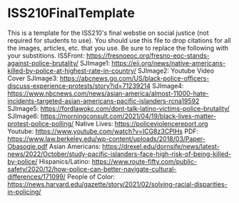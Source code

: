 # ISS210FinalTemplate
This is a template for the ISS210's final webstie on social justice (not required for students to use).
You should use this file to drop citations for all the images, articles, etc. that you use. 
Be sure to replace the following with your substitions.
ISSFront: https://fresnoeoc.org/fresno-eoc-stands-against-police-brutality/
SJImage1: https://eji.org/news/native-americans-killed-by-police-at-highest-rate-in-country/
SJImage2: Youtube Video Cover
SJImage3: https://abcnews.go.com/US/black-police-officers-discuss-experience-protests/story?id=71239214
SJImage4: https://www.nbcnews.com/news/asian-america/almost-11000-hate-incidents-targeted-asian-americans-pacific-islanders-rcna19592
SJImage5: https://fordlawokc.com/dont-talk-latino-victims-police-brutality/
SJImage6: https://morningconsult.com/2021/04/19/black-lives-matter-protest-police-polling/
Native Lives: https://policeviolencereport.org
Youtube: https://www.youtube.com/watch?v=ICG8z3CPlHs
PDF: https://www.law.berkeley.edu/wp-content/uploads/2018/03/Paper-Obasogie.pdf
Asian Americans: https://drexel.edu/dornsife/news/latest-news/2022/October/study-pacific-islanders-face-high-risk-of-being-killed-by-police/
Hispanics/Latino: https://www.route-fifty.com/public-safety/2020/12/how-police-can-better-navigate-cultural-differences/171099/
People of Color: https://news.harvard.edu/gazette/story/2021/02/solving-racial-disparities-in-policing/
